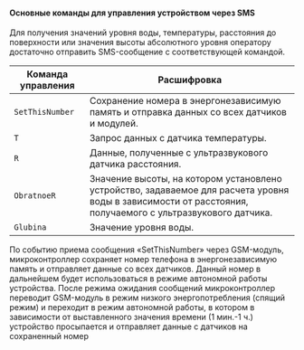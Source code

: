 #### Основные команды для управления устройством через SMS

Для получения значений уровня воды, температуры, расстояния до поверхности или значения высоты абсолютного уровня оператору достаточно отправить SMS-сообщение с соответствующей командой.

| Команда управления | Расшифровка                                                                                                                                                |
| ------------------ | ---------------------------------------------------------------------------------------------------------------------------------------------------------- |
| `SetThisNumber`    | Сохранение номера в энергонезависимую память и отправка данных со всех датчиков и модулей.                                                                 |
| `T`                | Запрос данных с датчика температуры.                                                                                                                       |
| `R`                | Данные, полученные с ультразвукового датчика расстояния.                                                                                                   |
| `ObratnoeR`        | Значение высоты, на котором установлено устройство, задаваемое для расчета уровня воды в зависимости от расстояния, получаемого с ультразвукового датчика. |
| `Glubina`          | Значение уровня воды.                                                                                                                                      |

По событию приема сообщения «SetThisNumber» через GSM-модуль, микроконтроллер сохраняет номер телефона в энергонезависимую память и отправляет данные со всех датчиков. Данный номер в дальнейшем будет использоваться в режиме автономной работы устройства. После режима ожидания сообщений микроконтроллер переводит GSM-модуль в режим низкого энергопотребления (спящий режим) и переходит в режим автономной работы, в котором в зависимости от выставленного значения времени (1 мин.-1 ч.) устройство просыпается и отправляет данные с датчиков на сохраненный номер
